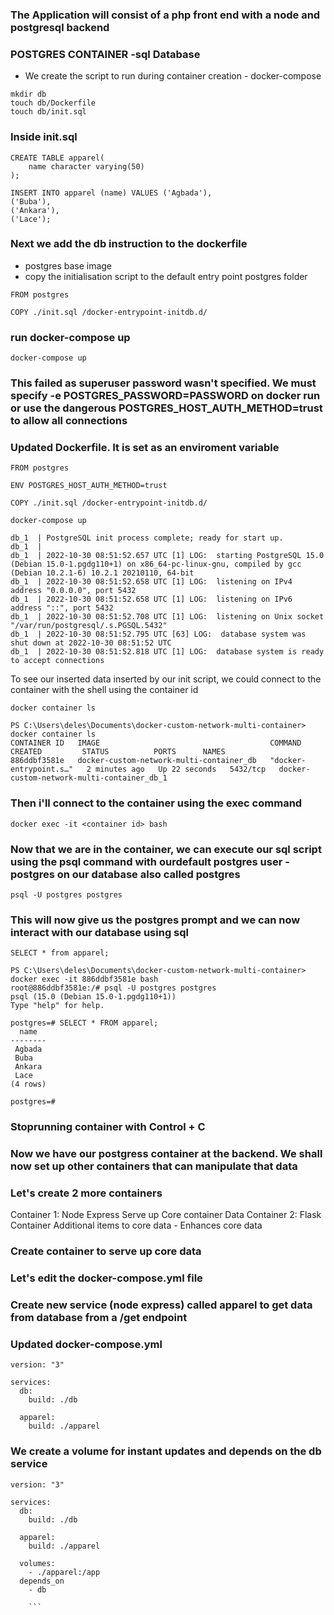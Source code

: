 ### The Application will consist of a php front end with a node and postgresql backend

### POSTGRES CONTAINER -sql Database
- We create the script to run during container creation - docker-compose

```
mkdir db
touch db/Dockerfile
touch db/init.sql
```
### Inside init.sql
```
CREATE TABLE apparel(
    name character varying(50)
);

INSERT INTO apparel (name) VALUES ('Agbada'),
('Buba'),
('Ankara'),
('Lace');

```

### Next we add the db instruction to the dockerfile
- postgres base image
- copy the initialisation script to the default entry point postgres folder

```
FROM postgres

COPY ./init.sql /docker-entrypoint-initdb.d/
```
### run docker-compose up

```
docker-compose up
```
### This failed as superuser password wasn't specified.  We must specify -e POSTGRES_PASSWORD=PASSWORD on docker run or use the dangerous POSTGRES_HOST_AUTH_METHOD=trust to allow all connections

### Updated Dockerfile. It is set as an enviroment variable

```
FROM postgres

ENV POSTGRES_HOST_AUTH_METHOD=trust

COPY ./init.sql /docker-entrypoint-initdb.d/
```

```
docker-compose up
```

```
db_1  | PostgreSQL init process complete; ready for start up.        
db_1  |
db_1  | 2022-10-30 08:51:52.657 UTC [1] LOG:  starting PostgreSQL 15.0 (Debian 15.0-1.pgdg110+1) on x86_64-pc-linux-gnu, compiled by gcc (Debian 10.2.1-6) 10.2.1 20210110, 64-bit
db_1  | 2022-10-30 08:51:52.658 UTC [1] LOG:  listening on IPv4 address "0.0.0.0", port 5432
db_1  | 2022-10-30 08:51:52.658 UTC [1] LOG:  listening on IPv6 address "::", port 5432
db_1  | 2022-10-30 08:51:52.708 UTC [1] LOG:  listening on Unix socket "/var/run/postgresql/.s.PGSQL.5432"
db_1  | 2022-10-30 08:51:52.795 UTC [63] LOG:  database system was shut down at 2022-10-30 08:51:52 UTC
db_1  | 2022-10-30 08:51:52.818 UTC [1] LOG:  database system is ready to accept connections
```


To see our inserted data inserted by our init script, we could connect to the container with the shell using the container id

```
docker container ls
```
```
PS C:\Users\deles\Documents\docker-custom-network-multi-container> docker container ls
CONTAINER ID   IMAGE                                      COMMAND                  CREATED         STATUS          PORTS      NAMES      
886ddbf3581e   docker-custom-network-multi-container_db   "docker-entrypoint.s…"   2 minutes ago   Up 22 seconds   5432/tcp   docker-custom-network-multi-container_db_1
```
### Then i'll connect to the container using the exec command

```
docker exec -it <container id> bash
```

### Now that we are in the container, we can execute our sql script using the psql command with ourdefault postgres user - postgres on our database also called postgres

```
psql -U postgres postgres
```

### This will now give us the postgres prompt and we can now interact with our database using sql

```
SELECT * from apparel;
```

```
PS C:\Users\deles\Documents\docker-custom-network-multi-container> docker exec -it 886ddbf3581e bash
root@886ddbf3581e:/# psql -U postgres postgres
psql (15.0 (Debian 15.0-1.pgdg110+1))
Type "help" for help.

postgres=# SELECT * FROM apparel;
  name     
--------   
 Agbada    
 Buba      
 Ankara    
 Lace      
(4 rows)   

postgres=# 
```

### Stoprunning container with Control + C
### Now we have our postgress container at the backend. We shall now set up other containers that can manipulate that data


### Let's create 2 more containers
Container 1: Node Express    Serve up Core container Data
Container 2: Flask Container  Additional items to core data - Enhances core data

### Create container to serve up core data
### Let's edit the docker-compose.yml file

### Create new service (node express) called apparel to get data from database from a /get endpoint

### Updated docker-compose.yml
```
version: "3"

services:
  db:
    build: ./db
 
  apparel:
    build: ./apparel

```
### We create a volume for instant updates and depends on the db service

```
version: "3"

services:
  db:
    build: ./db
 
  apparel:
    build: ./apparel

  volumes:
    - ./apparel:/app   
  depends_on  
    - db

    ```